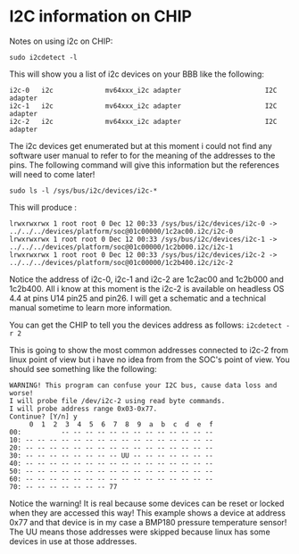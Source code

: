 # I2C information on CHIP

Notes on using i2c on CHIP:

`sudo i2cdetect -l`

This will show you a list of i2c devices on your BBB like the following:
```
i2c-0   i2c             mv64xxx_i2c adapter                     I2C adapter
i2c-1   i2c             mv64xxx_i2c adapter                     I2C adapter
i2c-2   i2c             mv64xxx_i2c adapter                     I2C adapter
```

The i2c devices get enumerated but at this moment i could not find any software user manual to refer to for the meaning of the addresses to the pins.  The following command will give this information but the references will need to come later!

`sudo ls -l /sys/bus/i2c/devices/i2c-*`

This will produce :

```
lrwxrwxrwx 1 root root 0 Dec 12 00:33 /sys/bus/i2c/devices/i2c-0 -> ../../../devices/platform/soc@01c00000/1c2ac00.i2c/i2c-0
lrwxrwxrwx 1 root root 0 Dec 12 00:33 /sys/bus/i2c/devices/i2c-1 -> ../../../devices/platform/soc@01c00000/1c2b000.i2c/i2c-1
lrwxrwxrwx 1 root root 0 Dec 12 00:33 /sys/bus/i2c/devices/i2c-2 -> ../../../devices/platform/soc@01c00000/1c2b400.i2c/i2c-2
```

Notice the address of i2c-0, i2c-1 and i2c-2 are 1c2ac00 and 1c2b000 and 1c2b400. All i know at this moment is the i2c-2 is available on headless OS 4.4 at pins U14 pin25 and pin26. I will get a schematic and a technical manual sometime to learn more information.

You can get the CHIP to tell you the devices address as follows:
`i2cdetect -r 2`

This is going to show the most common addresses connected to i2c-2 from linux point of view but i have no idea from from the SOC's point of view. You should see something like the following:
```
WARNING! This program can confuse your I2C bus, cause data loss and worse!
I will probe file /dev/i2c-2 using read byte commands.
I will probe address range 0x03-0x77.
Continue? [Y/n] y
     0  1  2  3  4  5  6  7  8  9  a  b  c  d  e  f
00:          -- -- -- -- -- -- -- -- -- -- -- -- --
10: -- -- -- -- -- -- -- -- -- -- -- -- -- -- -- --
20: -- -- -- -- -- -- -- -- -- -- -- -- -- -- -- --
30: -- -- -- -- -- -- -- -- UU -- -- -- -- -- -- --
40: -- -- -- -- -- -- -- -- -- -- -- -- -- -- -- --
50: -- -- -- -- -- -- -- -- -- -- -- -- -- -- -- --
60: -- -- -- -- -- -- -- -- -- -- -- -- -- -- -- --
70: -- -- -- -- -- -- -- 77
```

Notice the warning! It is real because some devices can be reset or locked when they are accessed this way!
This example shows a device at address 0x77 and that device is in my case a BMP180 pressure temperature sensor! The UU means those addresses were skipped because linux has some devices in use at those addresses.
